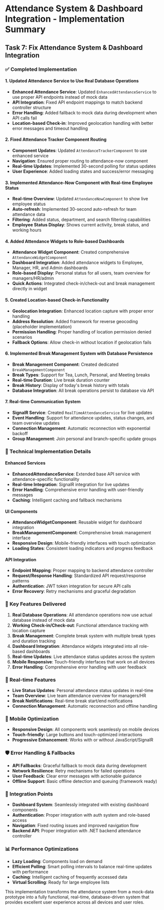 # Attendance System & Dashboard Integration - Implementation Summary

## Task 7: Fix Attendance System & Dashboard Integration

### ✅ Completed Implementation

#### 1. Updated Attendance Service to Use Real Database Operations
- **Enhanced Attendance Service**: Updated `EnhancedAttendanceService` to use proper API endpoints instead of mock data
- **API Integration**: Fixed API endpoint mappings to match backend controller structure
- **Error Handling**: Added fallback to mock data during development when API calls fail
- **Location-based Check-in**: Improved geolocation handling with better error messages and timeout handling

#### 2. Fixed Attendance Tracker Component Routing
- **Component Updates**: Updated `AttendanceTrackerComponent` to use enhanced service
- **Navigation**: Ensured proper routing to attendance-now component
- **Real-time Updates**: Implemented 30-second polling for status updates
- **User Experience**: Added loading states and success/error messaging

#### 3. Implemented Attendance-Now Component with Real-time Employee Status
- **Real-time Overview**: Updated `AttendanceNowComponent` to show live employee status
- **Auto-refresh**: Implemented 30-second auto-refresh for team attendance data
- **Filtering**: Added status, department, and search filtering capabilities
- **Employee Status Display**: Shows current activity, break status, and working hours

#### 4. Added Attendance Widgets to Role-based Dashboards
- **Attendance Widget Component**: Created comprehensive `AttendanceWidgetComponent`
- **Dashboard Integration**: Added attendance widgets to Employee, Manager, HR, and Admin dashboards
- **Role-based Display**: Personal status for all users, team overview for managers/HR/admin
- **Quick Actions**: Integrated check-in/check-out and break management directly in widget

#### 5. Created Location-based Check-in Functionality
- **Geolocation Integration**: Enhanced location capture with proper error handling
- **Address Resolution**: Added framework for reverse geocoding (placeholder implementation)
- **Permission Handling**: Proper handling of location permission denied scenarios
- **Fallback Options**: Allow check-in without location if geolocation fails

#### 6. Implemented Break Management System with Database Persistence
- **Break Management Component**: Created dedicated `BreakManagementComponent`
- **Break Types**: Support for Tea, Lunch, Personal, and Meeting breaks
- **Real-time Duration**: Live break duration counter
- **Break History**: Display of today's break history with totals
- **Database Integration**: All break operations persist to database via API

#### 7. Real-time Communication System
- **SignalR Service**: Created `RealTimeAttendanceService` for live updates
- **Event Handling**: Support for attendance updates, status changes, and team overview updates
- **Connection Management**: Automatic reconnection with exponential backoff
- **Group Management**: Join personal and branch-specific update groups

### 🔧 Technical Implementation Details

#### Enhanced Services
- **EnhancedAttendanceService**: Extended base API service with attendance-specific functionality
- **Real-time Integration**: SignalR integration for live updates
- **Error Handling**: Comprehensive error handling with user-friendly messages
- **Caching**: Intelligent caching and fallback mechanisms

#### UI Components
- **AttendanceWidgetComponent**: Reusable widget for dashboard integration
- **BreakManagementComponent**: Comprehensive break management interface
- **Responsive Design**: Mobile-friendly interfaces with touch optimization
- **Loading States**: Consistent loading indicators and progress feedback

#### API Integration
- **Endpoint Mapping**: Proper mapping to backend attendance controller
- **Request/Response Handling**: Standardized API request/response patterns
- **Authentication**: JWT token integration for secure API calls
- **Error Recovery**: Retry mechanisms and graceful degradation

### 🎯 Key Features Delivered

1. **Real Database Operations**: All attendance operations now use actual database instead of mock data
2. **Working Check-in/Check-out**: Functional attendance tracking with location capture
3. **Break Management**: Complete break system with multiple break types and duration tracking
4. **Dashboard Integration**: Attendance widgets integrated into all role-based dashboards
5. **Real-time Updates**: Live attendance status updates across the system
6. **Mobile Responsive**: Touch-friendly interfaces that work on all devices
7. **Error Handling**: Comprehensive error handling with user feedback

### 🔄 Real-time Features
- **Live Status Updates**: Personal attendance status updates in real-time
- **Team Overview**: Live team attendance overview for managers/HR
- **Break Notifications**: Real-time break start/end notifications
- **Connection Management**: Automatic reconnection and offline handling

### 📱 Mobile Optimization
- **Responsive Design**: All components work seamlessly on mobile devices
- **Touch-friendly**: Large buttons and touch-optimized interactions
- **Progressive Enhancement**: Works with or without JavaScript/SignalR

### 🛡️ Error Handling & Fallbacks
- **API Fallbacks**: Graceful fallback to mock data during development
- **Network Resilience**: Retry mechanisms for failed operations
- **User Feedback**: Clear error messages with actionable guidance
- **Offline Support**: Basic offline detection and queuing (framework ready)

### 🔗 Integration Points
- **Dashboard System**: Seamlessly integrated with existing dashboard components
- **Authentication**: Proper integration with auth system and role-based access
- **Navigation**: Fixed routing issues and improved navigation flow
- **Backend API**: Proper integration with .NET backend attendance controller

### 📊 Performance Optimizations
- **Lazy Loading**: Components load on demand
- **Efficient Polling**: Smart polling intervals to balance real-time updates with performance
- **Caching**: Intelligent caching of frequently accessed data
- **Virtual Scrolling**: Ready for large employee lists

This implementation transforms the attendance system from a mock-data prototype into a fully functional, real-time, database-driven system that provides excellent user experience across all devices and user roles.